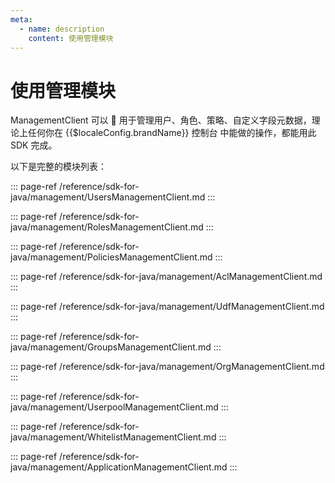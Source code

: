 ```yaml
---
meta:
  - name: description
    content: 使用管理模块
---
```


# 使用管理模块

<LastUpdated/>


ManagementClient 可以  用于管理用户、角色、策略、自定义字段元数据，理论上任何你在 {{$localeConfig.brandName}} 控制台 中能做的操作，都能用此 SDK 完成。

以下是完整的模块列表：

::: page-ref /reference/sdk-for-java/management/UsersManagementClient.md
:::

::: page-ref /reference/sdk-for-java/management/RolesManagementClient.md
:::

::: page-ref /reference/sdk-for-java/management/PoliciesManagementClient.md
:::

::: page-ref /reference/sdk-for-java/management/AclManagementClient.md
:::

::: page-ref /reference/sdk-for-java/management/UdfManagementClient.md
:::

::: page-ref /reference/sdk-for-java/management/GroupsManagementClient.md
:::

::: page-ref /reference/sdk-for-java/management/OrgManagementClient.md
:::

::: page-ref /reference/sdk-for-java/management/UserpoolManagementClient.md
:::

::: page-ref /reference/sdk-for-java/management/WhitelistManagementClient.md
:::

::: page-ref /reference/sdk-for-java/management/ApplicationManagementClient.md
:::
